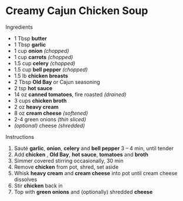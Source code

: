 # Creamy Cajun Chicken Soup

Ingredients

- 1 Tbsp **butter**
- 1 Tbsp **garlic**
- 1 cup **onion** *(chopped)*
- 1 cup **carrots** *(chopped)*
- 1.5 cup **celery** *(chopped)*
- 1.5 cup **bell pepper** *(chopped)*
- 1.5 lb **chicken breasts**
- 2 Tbsp **Old Bay** or Cajun seasoning
- 2 tsp **hot sauce**
- 14 oz **canned tomatoes**, fire roasted *(drained)*
- 3 cups **chicken broth**
- 2 oz **heavy cream**
- 8 oz **cream cheese** *(softened)*
- 2-4 green onions *(thin sliced)*
- *(optional)* cheese *(shredded)*

Instructions

1. Sauté **garlic**, **onion**, **celery** and **bell pepper** 3 – 4 min, until tender
1. Add **chicken** , **Old Bay**, **hot sauce**, **tomatoes** and **broth**
1. Simmer covered stirring occasionally, 30 min
1. Remove **chicken** from pot, shred, set aside
1. Whisk **heavy cream** and **cream cheese** into pot until cream cheese dissolves
1. Stir **chicken** back in
1. Top with **green onions** and (optionally) shredded **cheese**
